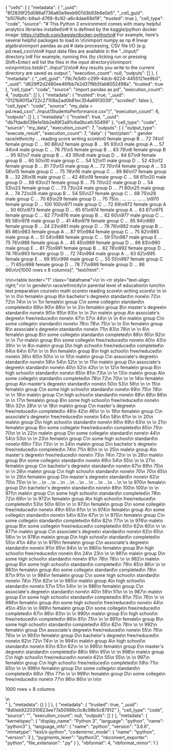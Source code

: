 {
  "cells": [
    {
      "metadata": {
        "_uuid": "8f2839f25d086af736a60e9eeb907d3b93b6e0e5",
        "_cell_guid": "b1076dfc-b9ad-4769-8c92-a6c4dae69d19",
        "trusted": true
      },
      "cell_type": "code",
      "source": "# This Python 3 environment comes with many helpful analytics libraries installed\n# It is defined by the kaggle/python docker image: https://github.com/kaggle/docker-python\n# For example, here's several helpful packages to load in \n\nimport numpy as np # linear algebra\nimport pandas as pd # data processing, CSV file I/O (e.g. pd.read_csv)\n\n# Input data files are available in the \"../input/\" directory.\n# For example, running this (by clicking run or pressing Shift+Enter) will list the files in the input directory\n\nimport os\nprint(os.listdir(\"../input\"))\n\n# Any results you write to the current directory are saved as output.",
      "execution_count": null,
      "outputs": []
    },
    {
      "metadata": {
        "_cell_guid": "79c7e3d0-c299-4dcb-8224-4455121ee9b0",
        "_uuid": "d629ff2d2480ee46fbb7e2d37f6b5fab8052498a",
        "trusted": true
      },
      "cell_type": "code",
      "source": "import pandas as pd",
      "execution_count": 4,
      "outputs": []
    },
    {
      "metadata": {
        "trusted": true,
        "_uuid": "0121b9015a722c27108a2ad0b81ec354a6913039",
        "scrolled": false
      },
      "cell_type": "code",
      "source": "my_data = pd.read_csv(\"../input/StudentsPerformance.csv\")",
      "execution_count": 6,
      "outputs": []
    },
    {
      "metadata": {
        "trusted": true,
        "_uuid": "db7fdadb139e1e1bb2e89f2a91c6a0bcefc55499"
      },
      "cell_type": "code",
      "source": "my_data",
      "execution_count": 7,
      "outputs": [
        {
          "output_type": "execute_result",
          "execution_count": 7,
          "data": {
            "text/plain": "     gender race/ethnicity      ...      reading score writing score\n0    female        group B      ...                 72            74\n1    female        group C      ...                 90            88\n2    female        group B      ...                 95            93\n3      male        group A      ...                 57            44\n4      male        group C      ...                 78            75\n5    female        group B      ...                 83            78\n6    female        group B      ...                 95            92\n7      male        group B      ...                 43            39\n8      male        group D      ...                 64            67\n9    female        group B      ...                 60            50\n10     male        group C      ...                 54            52\n11     male        group D      ...                 52            43\n12   female        group B      ...                 81            73\n13     male        group A      ...                 72            70\n14   female        group A      ...                 53            58\n15   female        group C      ...                 75            78\n16     male        group C      ...                 89            86\n17   female        group B      ...                 32            28\n18     male        group C      ...                 42            46\n19   female        group C      ...                 58            61\n20     male        group D      ...                 69            63\n21   female        group B      ...                 75            70\n22     male        group D      ...                 54            53\n23   female        group C      ...                 73            73\n24     male        group D      ...                 71            80\n25     male        group A      ...                 74            72\n26     male        group B      ...                 54            55\n27   female        group C      ...                 69            75\n28     male        group C      ...                 70            65\n29   female        group D      ...                 70            75\n..      ...            ...      ...                ...           ...\n970  female        group D      ...                100           100\n971    male        group C      ...                 72            69\n972  female        group A      ...                 50            60\n973  female        group D      ...                 65            61\n974  female        group A      ...                 63            67\n975  female        group C      ...                 82            77\n976    male        group B      ...                 62            60\n977    male        group C      ...                 65            58\n978    male        group D      ...                 41            48\n979  female        group C      ...                 95            94\n980  female        group B      ...                 24            23\n981    male        group D      ...                 78            78\n982    male        group B      ...                 85            86\n983  female        group A      ...                 87            91\n984  female        group C      ...                 75            82\n985    male        group A      ...                 51            54\n986  female        group C      ...                 59            51\n987    male        group E      ...                 75            76\n988  female        group A      ...                 45            45\n989  female        group D      ...                 86            83\n990    male        group E      ...                 81            75\n991  female        group B      ...                 82            78\n992  female        group D      ...                 76            76\n993  female        group D      ...                 72            74\n994    male        group A      ...                 63            62\n995  female        group E      ...                 99            95\n996    male        group C      ...                 55            55\n997  female        group C      ...                 71            65\n998  female        group D      ...                 78            77\n999  female        group D      ...                 86            86\n\n[1000 rows x 8 columns]",
            "text/html": "<div>\n<style scoped>\n    .dataframe tbody tr th:only-of-type {\n        vertical-align: middle;\n    }\n\n    .dataframe tbody tr th {\n        vertical-align: top;\n    }\n\n    .dataframe thead th {\n        text-align: right;\n    }\n</style>\n<table border=\"1\" class=\"dataframe\">\n  <thead>\n    <tr style=\"text-align: right;\">\n      <th></th>\n      <th>gender</th>\n      <th>race/ethnicity</th>\n      <th>parental level of education</th>\n      <th>lunch</th>\n      <th>test preparation course</th>\n      <th>math score</th>\n      <th>reading score</th>\n      <th>writing score</th>\n    </tr>\n  </thead>\n  <tbody>\n    <tr>\n      <th>0</th>\n      <td>female</td>\n      <td>group B</td>\n      <td>bachelor's degree</td>\n      <td>standard</td>\n      <td>none</td>\n      <td>72</td>\n      <td>72</td>\n      <td>74</td>\n    </tr>\n    <tr>\n      <th>1</th>\n      <td>female</td>\n      <td>group C</td>\n      <td>some college</td>\n      <td>standard</td>\n      <td>completed</td>\n      <td>69</td>\n      <td>90</td>\n      <td>88</td>\n    </tr>\n    <tr>\n      <th>2</th>\n      <td>female</td>\n      <td>group B</td>\n      <td>master's degree</td>\n      <td>standard</td>\n      <td>none</td>\n      <td>90</td>\n      <td>95</td>\n      <td>93</td>\n    </tr>\n    <tr>\n      <th>3</th>\n      <td>male</td>\n      <td>group A</td>\n      <td>associate's degree</td>\n      <td>free/reduced</td>\n      <td>none</td>\n      <td>47</td>\n      <td>57</td>\n      <td>44</td>\n    </tr>\n    <tr>\n      <th>4</th>\n      <td>male</td>\n      <td>group C</td>\n      <td>some college</td>\n      <td>standard</td>\n      <td>none</td>\n      <td>76</td>\n      <td>78</td>\n      <td>75</td>\n    </tr>\n    <tr>\n      <th>5</th>\n      <td>female</td>\n      <td>group B</td>\n      <td>associate's degree</td>\n      <td>standard</td>\n      <td>none</td>\n      <td>71</td>\n      <td>83</td>\n      <td>78</td>\n    </tr>\n    <tr>\n      <th>6</th>\n      <td>female</td>\n      <td>group B</td>\n      <td>some college</td>\n      <td>standard</td>\n      <td>completed</td>\n      <td>88</td>\n      <td>95</td>\n      <td>92</td>\n    </tr>\n    <tr>\n      <th>7</th>\n      <td>male</td>\n      <td>group B</td>\n      <td>some college</td>\n      <td>free/reduced</td>\n      <td>none</td>\n      <td>40</td>\n      <td>43</td>\n      <td>39</td>\n    </tr>\n    <tr>\n      <th>8</th>\n      <td>male</td>\n      <td>group D</td>\n      <td>high school</td>\n      <td>free/reduced</td>\n      <td>completed</td>\n      <td>64</td>\n      <td>64</td>\n      <td>67</td>\n    </tr>\n    <tr>\n      <th>9</th>\n      <td>female</td>\n      <td>group B</td>\n      <td>high school</td>\n      <td>free/reduced</td>\n      <td>none</td>\n      <td>38</td>\n      <td>60</td>\n      <td>50</td>\n    </tr>\n    <tr>\n      <th>10</th>\n      <td>male</td>\n      <td>group C</td>\n      <td>associate's degree</td>\n      <td>standard</td>\n      <td>none</td>\n      <td>58</td>\n      <td>54</td>\n      <td>52</td>\n    </tr>\n    <tr>\n      <th>11</th>\n      <td>male</td>\n      <td>group D</td>\n      <td>associate's degree</td>\n      <td>standard</td>\n      <td>none</td>\n      <td>40</td>\n      <td>52</td>\n      <td>43</td>\n    </tr>\n    <tr>\n      <th>12</th>\n      <td>female</td>\n      <td>group B</td>\n      <td>high school</td>\n      <td>standard</td>\n      <td>none</td>\n      <td>65</td>\n      <td>81</td>\n      <td>73</td>\n    </tr>\n    <tr>\n      <th>13</th>\n      <td>male</td>\n      <td>group A</td>\n      <td>some college</td>\n      <td>standard</td>\n      <td>completed</td>\n      <td>78</td>\n      <td>72</td>\n      <td>70</td>\n    </tr>\n    <tr>\n      <th>14</th>\n      <td>female</td>\n      <td>group A</td>\n      <td>master's degree</td>\n      <td>standard</td>\n      <td>none</td>\n      <td>50</td>\n      <td>53</td>\n      <td>58</td>\n    </tr>\n    <tr>\n      <th>15</th>\n      <td>female</td>\n      <td>group C</td>\n      <td>some high school</td>\n      <td>standard</td>\n      <td>none</td>\n      <td>69</td>\n      <td>75</td>\n      <td>78</td>\n    </tr>\n    <tr>\n      <th>16</th>\n      <td>male</td>\n      <td>group C</td>\n      <td>high school</td>\n      <td>standard</td>\n      <td>none</td>\n      <td>88</td>\n      <td>89</td>\n      <td>86</td>\n    </tr>\n    <tr>\n      <th>17</th>\n      <td>female</td>\n      <td>group B</td>\n      <td>some high school</td>\n      <td>free/reduced</td>\n      <td>none</td>\n      <td>18</td>\n      <td>32</td>\n      <td>28</td>\n    </tr>\n    <tr>\n      <th>18</th>\n      <td>male</td>\n      <td>group C</td>\n      <td>master's degree</td>\n      <td>free/reduced</td>\n      <td>completed</td>\n      <td>46</td>\n      <td>42</td>\n      <td>46</td>\n    </tr>\n    <tr>\n      <th>19</th>\n      <td>female</td>\n      <td>group C</td>\n      <td>associate's degree</td>\n      <td>free/reduced</td>\n      <td>none</td>\n      <td>54</td>\n      <td>58</td>\n      <td>61</td>\n    </tr>\n    <tr>\n      <th>20</th>\n      <td>male</td>\n      <td>group D</td>\n      <td>high school</td>\n      <td>standard</td>\n      <td>none</td>\n      <td>66</td>\n      <td>69</td>\n      <td>63</td>\n    </tr>\n    <tr>\n      <th>21</th>\n      <td>female</td>\n      <td>group B</td>\n      <td>some college</td>\n      <td>free/reduced</td>\n      <td>completed</td>\n      <td>65</td>\n      <td>75</td>\n      <td>70</td>\n    </tr>\n    <tr>\n      <th>22</th>\n      <td>male</td>\n      <td>group D</td>\n      <td>some college</td>\n      <td>standard</td>\n      <td>none</td>\n      <td>44</td>\n      <td>54</td>\n      <td>53</td>\n    </tr>\n    <tr>\n      <th>23</th>\n      <td>female</td>\n      <td>group C</td>\n      <td>some high school</td>\n      <td>standard</td>\n      <td>none</td>\n      <td>69</td>\n      <td>73</td>\n      <td>73</td>\n    </tr>\n    <tr>\n      <th>24</th>\n      <td>male</td>\n      <td>group D</td>\n      <td>bachelor's degree</td>\n      <td>free/reduced</td>\n      <td>completed</td>\n      <td>74</td>\n      <td>71</td>\n      <td>80</td>\n    </tr>\n    <tr>\n      <th>25</th>\n      <td>male</td>\n      <td>group A</td>\n      <td>master's degree</td>\n      <td>free/reduced</td>\n      <td>none</td>\n      <td>73</td>\n      <td>74</td>\n      <td>72</td>\n    </tr>\n    <tr>\n      <th>26</th>\n      <td>male</td>\n      <td>group B</td>\n      <td>some college</td>\n      <td>standard</td>\n      <td>none</td>\n      <td>69</td>\n      <td>54</td>\n      <td>55</td>\n    </tr>\n    <tr>\n      <th>27</th>\n      <td>female</td>\n      <td>group C</td>\n      <td>bachelor's degree</td>\n      <td>standard</td>\n      <td>none</td>\n      <td>67</td>\n      <td>69</td>\n      <td>75</td>\n    </tr>\n    <tr>\n      <th>28</th>\n      <td>male</td>\n      <td>group C</td>\n      <td>high school</td>\n      <td>standard</td>\n      <td>none</td>\n      <td>70</td>\n      <td>70</td>\n      <td>65</td>\n    </tr>\n    <tr>\n      <th>29</th>\n      <td>female</td>\n      <td>group D</td>\n      <td>master's degree</td>\n      <td>standard</td>\n      <td>none</td>\n      <td>62</td>\n      <td>70</td>\n      <td>75</td>\n    </tr>\n    <tr>\n      <th>...</th>\n      <td>...</td>\n      <td>...</td>\n      <td>...</td>\n      <td>...</td>\n      <td>...</td>\n      <td>...</td>\n      <td>...</td>\n      <td>...</td>\n    </tr>\n    <tr>\n      <th>970</th>\n      <td>female</td>\n      <td>group D</td>\n      <td>bachelor's degree</td>\n      <td>standard</td>\n      <td>none</td>\n      <td>89</td>\n      <td>100</td>\n      <td>100</td>\n    </tr>\n    <tr>\n      <th>971</th>\n      <td>male</td>\n      <td>group C</td>\n      <td>some high school</td>\n      <td>standard</td>\n      <td>completed</td>\n      <td>78</td>\n      <td>72</td>\n      <td>69</td>\n    </tr>\n    <tr>\n      <th>972</th>\n      <td>female</td>\n      <td>group A</td>\n      <td>high school</td>\n      <td>free/reduced</td>\n      <td>completed</td>\n      <td>53</td>\n      <td>50</td>\n      <td>60</td>\n    </tr>\n    <tr>\n      <th>973</th>\n      <td>female</td>\n      <td>group D</td>\n      <td>some college</td>\n      <td>free/reduced</td>\n      <td>none</td>\n      <td>49</td>\n      <td>65</td>\n      <td>61</td>\n    </tr>\n    <tr>\n      <th>974</th>\n      <td>female</td>\n      <td>group A</td>\n      <td>some college</td>\n      <td>standard</td>\n      <td>none</td>\n      <td>54</td>\n      <td>63</td>\n      <td>67</td>\n    </tr>\n    <tr>\n      <th>975</th>\n      <td>female</td>\n      <td>group C</td>\n      <td>some college</td>\n      <td>standard</td>\n      <td>completed</td>\n      <td>64</td>\n      <td>82</td>\n      <td>77</td>\n    </tr>\n    <tr>\n      <th>976</th>\n      <td>male</td>\n      <td>group B</td>\n      <td>some college</td>\n      <td>free/reduced</td>\n      <td>completed</td>\n      <td>60</td>\n      <td>62</td>\n      <td>60</td>\n    </tr>\n    <tr>\n      <th>977</th>\n      <td>male</td>\n      <td>group C</td>\n      <td>associate's degree</td>\n      <td>standard</td>\n      <td>none</td>\n      <td>62</td>\n      <td>65</td>\n      <td>58</td>\n    </tr>\n    <tr>\n      <th>978</th>\n      <td>male</td>\n      <td>group D</td>\n      <td>high school</td>\n      <td>standard</td>\n      <td>completed</td>\n      <td>55</td>\n      <td>41</td>\n      <td>48</td>\n    </tr>\n    <tr>\n      <th>979</th>\n      <td>female</td>\n      <td>group C</td>\n      <td>associate's degree</td>\n      <td>standard</td>\n      <td>none</td>\n      <td>91</td>\n      <td>95</td>\n      <td>94</td>\n    </tr>\n    <tr>\n      <th>980</th>\n      <td>female</td>\n      <td>group B</td>\n      <td>high school</td>\n      <td>free/reduced</td>\n      <td>none</td>\n      <td>8</td>\n      <td>24</td>\n      <td>23</td>\n    </tr>\n    <tr>\n      <th>981</th>\n      <td>male</td>\n      <td>group D</td>\n      <td>some high school</td>\n      <td>standard</td>\n      <td>none</td>\n      <td>81</td>\n      <td>78</td>\n      <td>78</td>\n    </tr>\n    <tr>\n      <th>982</th>\n      <td>male</td>\n      <td>group B</td>\n      <td>some high school</td>\n      <td>standard</td>\n      <td>completed</td>\n      <td>79</td>\n      <td>85</td>\n      <td>86</td>\n    </tr>\n    <tr>\n      <th>983</th>\n      <td>female</td>\n      <td>group A</td>\n      <td>some college</td>\n      <td>standard</td>\n      <td>completed</td>\n      <td>78</td>\n      <td>87</td>\n      <td>91</td>\n    </tr>\n    <tr>\n      <th>984</th>\n      <td>female</td>\n      <td>group C</td>\n      <td>some high school</td>\n      <td>standard</td>\n      <td>none</td>\n      <td>74</td>\n      <td>75</td>\n      <td>82</td>\n    </tr>\n    <tr>\n      <th>985</th>\n      <td>male</td>\n      <td>group A</td>\n      <td>high school</td>\n      <td>standard</td>\n      <td>none</td>\n      <td>57</td>\n      <td>51</td>\n      <td>54</td>\n    </tr>\n    <tr>\n      <th>986</th>\n      <td>female</td>\n      <td>group C</td>\n      <td>associate's degree</td>\n      <td>standard</td>\n      <td>none</td>\n      <td>40</td>\n      <td>59</td>\n      <td>51</td>\n    </tr>\n    <tr>\n      <th>987</th>\n      <td>male</td>\n      <td>group E</td>\n      <td>some high school</td>\n      <td>standard</td>\n      <td>completed</td>\n      <td>81</td>\n      <td>75</td>\n      <td>76</td>\n    </tr>\n    <tr>\n      <th>988</th>\n      <td>female</td>\n      <td>group A</td>\n      <td>some high school</td>\n      <td>free/reduced</td>\n      <td>none</td>\n      <td>44</td>\n      <td>45</td>\n      <td>45</td>\n    </tr>\n    <tr>\n      <th>989</th>\n      <td>female</td>\n      <td>group D</td>\n      <td>some college</td>\n      <td>free/reduced</td>\n      <td>completed</td>\n      <td>67</td>\n      <td>86</td>\n      <td>83</td>\n    </tr>\n    <tr>\n      <th>990</th>\n      <td>male</td>\n      <td>group E</td>\n      <td>high school</td>\n      <td>free/reduced</td>\n      <td>completed</td>\n      <td>86</td>\n      <td>81</td>\n      <td>75</td>\n    </tr>\n    <tr>\n      <th>991</th>\n      <td>female</td>\n      <td>group B</td>\n      <td>some high school</td>\n      <td>standard</td>\n      <td>completed</td>\n      <td>65</td>\n      <td>82</td>\n      <td>78</td>\n    </tr>\n    <tr>\n      <th>992</th>\n      <td>female</td>\n      <td>group D</td>\n      <td>associate's degree</td>\n      <td>free/reduced</td>\n      <td>none</td>\n      <td>55</td>\n      <td>76</td>\n      <td>76</td>\n    </tr>\n    <tr>\n      <th>993</th>\n      <td>female</td>\n      <td>group D</td>\n      <td>bachelor's degree</td>\n      <td>free/reduced</td>\n      <td>none</td>\n      <td>62</td>\n      <td>72</td>\n      <td>74</td>\n    </tr>\n    <tr>\n      <th>994</th>\n      <td>male</td>\n      <td>group A</td>\n      <td>high school</td>\n      <td>standard</td>\n      <td>none</td>\n      <td>63</td>\n      <td>63</td>\n      <td>62</td>\n    </tr>\n    <tr>\n      <th>995</th>\n      <td>female</td>\n      <td>group E</td>\n      <td>master's degree</td>\n      <td>standard</td>\n      <td>completed</td>\n      <td>88</td>\n      <td>99</td>\n      <td>95</td>\n    </tr>\n    <tr>\n      <th>996</th>\n      <td>male</td>\n      <td>group C</td>\n      <td>high school</td>\n      <td>free/reduced</td>\n      <td>none</td>\n      <td>62</td>\n      <td>55</td>\n      <td>55</td>\n    </tr>\n    <tr>\n      <th>997</th>\n      <td>female</td>\n      <td>group C</td>\n      <td>high school</td>\n      <td>free/reduced</td>\n      <td>completed</td>\n      <td>59</td>\n      <td>71</td>\n      <td>65</td>\n    </tr>\n    <tr>\n      <th>998</th>\n      <td>female</td>\n      <td>group D</td>\n      <td>some college</td>\n      <td>standard</td>\n      <td>completed</td>\n      <td>68</td>\n      <td>78</td>\n      <td>77</td>\n    </tr>\n    <tr>\n      <th>999</th>\n      <td>female</td>\n      <td>group D</td>\n      <td>some college</td>\n      <td>free/reduced</td>\n      <td>none</td>\n      <td>77</td>\n      <td>86</td>\n      <td>86</td>\n    </tr>\n  </tbody>\n</table>\n<p>1000 rows × 8 columns</p>\n</div>"
          },
          "metadata": {}
        }
      ]
    },
    {
      "metadata": {
        "trusted": true,
        "_uuid": "8d0eb9220310623ee77a50989c0c8c98b5c87912"
      },
      "cell_type": "code",
      "source": "",
      "execution_count": null,
      "outputs": []
    }
  ],
  "metadata": {
    "kernelspec": {
      "display_name": "Python 3",
      "language": "python",
      "name": "python3"
    },
    "language_info": {
      "name": "python",
      "version": "3.6.6",
      "mimetype": "text/x-python",
      "codemirror_mode": {
        "name": "ipython",
        "version": 3
      },
      "pygments_lexer": "ipython3",
      "nbconvert_exporter": "python",
      "file_extension": ".py"
    }
  },
  "nbformat": 4,
  "nbformat_minor": 1
}